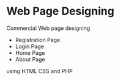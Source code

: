 # Web Page Designing

Commercial Web page designing
- Registration Page 
- Login Page
- Home Page
- About Page

using HTML CSS and PHP
